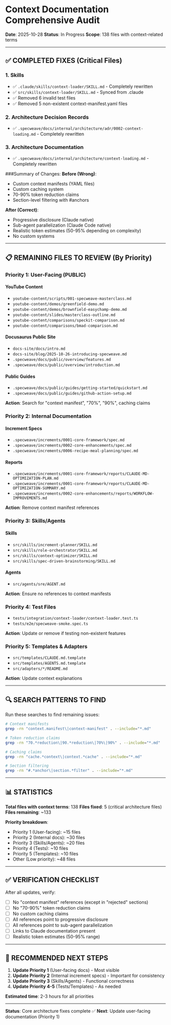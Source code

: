 # Context Documentation Comprehensive Audit

**Date**: 2025-10-28
**Status**: In Progress
**Scope**: 138 files with context-related terms

---

## ✅ COMPLETED FIXES (Critical Files)

### 1. Skills
- ✅ `.claude/skills/context-loader/SKILL.md` - Completely rewritten
- ✅ `src/skills/context-loader/SKILL.md` - Synced from .claude
- ✅ Removed 6 invalid test files
- ✅ Removed 5 non-existent context-manifest.yaml files

### 2. Architecture Decision Records
- ✅ `.specweave/docs/internal/architecture/adr/0002-context-loading.md` - Completely rewritten

### 3. Architecture Documentation
- ✅ `.specweave/docs/internal/architecture/context-loading.md` - Completely rewritten

###Summary of Changes:
**Before (Wrong)**:
- Custom context manifests (YAML files)
- Custom caching system
- 70-90% token reduction claims
- Section-level filtering with #anchors

**After (Correct)**:
- Progressive disclosure (Claude native)
- Sub-agent parallelization (Claude Code native)
- Realistic token estimates (50-95% depending on complexity)
- No custom systems

---

## 📋 REMAINING FILES TO REVIEW (By Priority)

### Priority 1: User-Facing (PUBLIC)

#### YouTube Content
- `youtube-content/scripts/001-specweave-masterclass.md`
- `youtube-content/demos/greenfield-demo.md`
- `youtube-content/demos/brownfield-easychamp-demo.md`
- `youtube-content/slides/masterclass-outline.md`
- `youtube-content/comparisons/speckit-comparison.md`
- `youtube-content/comparisons/bmad-comparison.md`

#### Docusaurus Public Site
- `docs-site/docs/intro.md`
- `docs-site/blog/2025-10-26-introducing-specweave.md`
- `.specweave/docs/public/overview/features.md`
- `.specweave/docs/public/overview/introduction.md`

#### Public Guides
- `.specweave/docs/public/guides/getting-started/quickstart.md`
- `.specweave/docs/public/guides/github-action-setup.md`

**Action**: Search for "context manifest", "70%", "90%", caching claims

### Priority 2: Internal Documentation

#### Increment Specs
- `.specweave/increments/0001-core-framework/spec.md`
- `.specweave/increments/0002-core-enhancements/spec.md`
- `.specweave/increments/0006-recipe-meal-planning/spec.md`

#### Reports
- `.specweave/increments/0001-core-framework/reports/CLAUDE-MD-OPTIMIZATION-PLAN.md`
- `.specweave/increments/0001-core-framework/reports/CLAUDE-MD-OPTIMIZATION-SUMMARY.md`
- `.specweave/increments/0002-core-enhancements/reports/WORKFLOW-IMPROVEMENTS.md`

**Action**: Remove context manifest references

### Priority 3: Skills/Agents

#### Skills
- `src/skills/increment-planner/SKILL.md`
- `src/skills/role-orchestrator/SKILL.md`
- `src/skills/context-optimizer/SKILL.md`
- `src/skills/spec-driven-brainstorming/SKILL.md`

#### Agents
- `src/agents/sre/AGENT.md`

**Action**: Ensure no references to context manifests

### Priority 4: Test Files
- `tests/integration/context-loader/context-loader.test.ts`
- `tests/e2e/specweave-smoke.spec.ts`

**Action**: Update or remove if testing non-existent features

### Priority 5: Templates & Adapters
- `src/templates/CLAUDE.md.template`
- `src/templates/AGENTS.md.template`
- `src/adapters/*/README.md`

**Action**: Update context explanations

---

## 🔍 SEARCH PATTERNS TO FIND

Run these searches to find remaining issues:

```bash
# Context manifests
grep -rn "context.manifest\|context-manifest" . --include="*.md"

# Token reduction claims
grep -rn "70.*reduction\|90.*reduction\|70%\|90%" . --include="*.md"

# Caching claims
grep -rn "cache.*context\|context.*cache" . --include="*.md"

# Section filtering
grep -rn "#.*anchor\|section.*filter" . --include="*.md"
```

---

## 📊 STATISTICS

**Total files with context terms**: 138
**Files fixed**: 5 (critical architecture files)
**Files remaining**: ~133

**Priority breakdown**:
- Priority 1 (User-facing): ~15 files
- Priority 2 (Internal docs): ~30 files
- Priority 3 (Skills/Agents): ~20 files
- Priority 4 (Tests): ~10 files
- Priority 5 (Templates): ~10 files
- Other (Low priority): ~48 files

---

## ✅ VERIFICATION CHECKLIST

After all updates, verify:

- [ ] No "context manifest" references (except in "rejected" sections)
- [ ] No "70-90%" token reduction claims
- [ ] No custom caching claims
- [ ] All references point to progressive disclosure
- [ ] All references point to sub-agent parallelization
- [ ] Links to Claude documentation present
- [ ] Realistic token estimates (50-95% range)

---

## 🎯 RECOMMENDED NEXT STEPS

1. **Update Priority 1** (User-facing docs) - Most visible
2. **Update Priority 2** (Internal increment specs) - Important for consistency
3. **Update Priority 3** (Skills/Agents) - Functional correctness
4. **Update Priority 4-5** (Tests/Templates) - As needed

**Estimated time**: 2-3 hours for all priorities

---

**Status**: Core architecture fixes complete ✅
**Next**: Update user-facing documentation (Priority 1)

